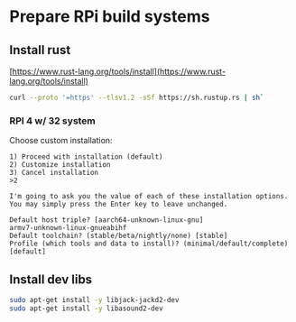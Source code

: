 # Prepare RPi build systems

## Install rust

[https://www.rust-lang.org/tools/install](https://www.rust-lang.org/tools/install)

```sh
curl --proto '=https' --tlsv1.2 -sSf https://sh.rustup.rs | sh`
```

### RPI 4 w/ 32 system

Choose custom installation:

```
1) Proceed with installation (default)
2) Customize installation
3) Cancel installation
>2

I'm going to ask you the value of each of these installation options.
You may simply press the Enter key to leave unchanged.

Default host triple? [aarch64-unknown-linux-gnu]
armv7-unknown-linux-gnueabihf
Default toolchain? (stable/beta/nightly/none) [stable]
Profile (which tools and data to install)? (minimal/default/complete) [default]
```

## Install dev libs

```sh
sudo apt-get install -y libjack-jackd2-dev
sudo apt-get install -y libasound2-dev
```


